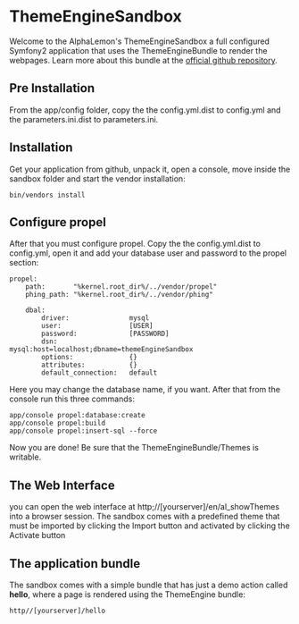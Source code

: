 # ThemeEngineSandbox
Welcome to the AlphaLemon's ThemeEngineSandbox a full configured Symfony2 application that uses the ThemeEngineBundle to render the webpages. Learn
more about this bundle at the [official github repository](https://github.com/alphalemon/ThemeEngineBundle).

## Pre Installation
From the app/config folder, copy the the config.yml.dist to config.yml and the parameters.ini.dist to parameters.ini.

## Installation
Get your application from github, unpack it, open a console, move inside the sandbox folder and start the vendor installation:

    bin/vendors install

## Configure propel
After that you must configure propel. Copy the the config.yml.dist to config.yml, open it and add your database user and password to the propel section:

    propel:
        path:       "%kernel.root_dir%/../vendor/propel"
        phing_path: "%kernel.root_dir%/../vendor/phing"

        dbal:
            driver:               mysql
            user:                 [USER]
            password:             [PASSWORD]
            dsn:                  mysql:host=localhost;dbname=themeEngineSandbox
            options:              {}
            attributes:           {}
            default_connection:   default

Here you may change the database name, if you want. After that from the console run this three commands:

    app/console propel:database:create
    app/console propel:build
    app/console propel:insert-sql --force

Now you are done! Be sure that the ThemeEngineBundle/Themes is writable.

## The Web Interface
you can open the web interface at http;//[yourserver]/en/al_showThemes into a browser session. The sandbox comes with a 
predefined theme that must be imported by clicking the Import button and activated by clicking the Activate button

## The application bundle
The sandbox comes with a simple bundle that has just a demo action called **hello**, where a page is rendered using the ThemeEngine bundle:

    http//[yourserver]/hello 
